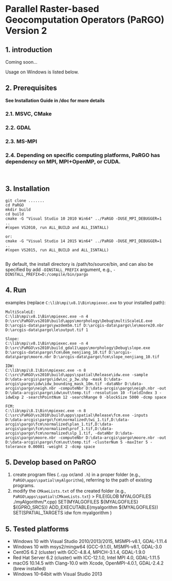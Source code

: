 # Parallel Raster-based Geocomputation Operators (PaRGO) Version 2
## 1. introduction

Coming soon...

Usage on Windows is listed below.

## 2. Prerequisites
**See Installation Guide in /doc for more details**
### 2.1. MSVC, CMake
### 2.2. GDAL
### 2.3. MS-MPI
### 2.4. Depending on specific computing platforms, PaRGO has dependency on MPI, MPI+OpenMP, or CUDA.


  ​
## 3. Installation

```shell
git clone .......
cd PaRGO
mkdir build
cd build
cmake -G "Visual Studio 10 2010 Win64" ../PaRGO -DUSE_MPI_DEBUGGER=1 ..
#(open VS2010, run ALL_BUILD and ALL_ISNTALL)

or:
cmake -G "Visual Studio 14 2015 Win64" ../PaRGO -DUSE_MPI_DEBUGGER=1 ..
#(open VS2015, run ALL_BUILD and ALL_ISNTALL)


```
  By default, the install directory is /path/to/source/bin,
  and can also be specified by add `-DINSTALL_PREFIX` argument, 
  e.g., `-DINSTALL_PREFIX=D:/compile/bin/pargo`

## 4. Run

examples (replace `C:\lib\mpi\v8.1\Bin\mpiexec.exe` to your installed path):

```shell
MultiScaleLE:
C:\lib\mpi\v8.1\Bin\mpiexec.exe -n 4 D:\src\PaRGO\vs2010\build\apps\morphology\Debug\multiScaleLE.exe D:\arcgis-data\pargo\ywzdem5m.tif D:\arcgis-data\pargo\le\moore20.nbr D:\arcgis-data\pargo\le\output.tif 1

Slope:
C:\lib\mpi\v8.1\Bin\mpiexec.exe -n 4 D:\src\PaRGO\vs2010\build_gdal1\apps\morphology\Debug\slope.exe D:\arcgis-data\pargo\fcm\dem_nenjiang_10.tif D:\arcgis-data\pargo\moore.nbr D:\arcgis-data\pargo\fcm\slope_nenjiang_10.tif

IDW:
C:\lib\mpi\8.1\Bin\mpiexec.exe -n 8 C:\src\PaRGO\vs2010\build\apps\spatial\Release\idw.exe -sample D:\data-arcgis\pargo\idw\sc_p_3w.shp -mask D:\data-arcgis\pargo\idw\idw_bounding_mask_10m.tif -dataNbr D:\data-arcgis\pargo\neigh.nbr -computeNbr D:\data-arcgis\pargo\neigh.nbr -out D:\data-arcgis\pargo\idw\out\temp.tif -resolution 10 -fieldIndex 3 -idwExp 2 -searchPointNum 12 -searchRange 0 -blockSize 5000 -dcmp space

FCM:
C:\lib\mpi\8.1\Bin\mpiexec.exe -n 8 C:\src\PaRGO\vs2010\build\apps\spatial\Release\fcm.exe -inputs D:\data-arcgis\pargo\fcm\normalized\twi_1.tif,D:\data-arcgis\pargo\fcm\normalized\plan_1.tif,D:\data-arcgis\pargo\fcm\normalized\prof_1.tif,D:\data-arcgis\pargo\fcm\normalized\slp_1.tif, -dataNbr D:\data-arcgis\pargo\moore.nbr -computeNbr D:\data-arcgis\pargo\moore.nbr -out D:\data-arcgis\pargo\fcm\out\temp.tif -clusterNum 5 -maxIter 5 -tolerance 0.00001 -weight 2 -dcmp space
```

## 5. Develop based on PaRGO

  1. create program files (`.cpp` or/and `.h`) in a proper folder (e.g., `PaRGO\apps\spatial\myAlgorithm`), referring to the path of existing programs.
  2. modify the `CMkaeLists.txt` of the created folder (e.g., `PaRGO\apps\spatial\CMkaeLists.txt`)
    > FILE(GLOB MYALGOFILES ./myAlgorithm/*.cpp)
      SET(MYALGOFILES ${MYALGOFILES} ${GPRO_SRCS})
      ADD_EXECUTABLE(myalgorithm ${MYALGOFILES})
      SET(SPATIAL_TARGETS idw
                    fcm
                    myalgorithm
                    )

## 5. Tested platforms
+ Windows 10 with Visual Studio 2010/2013/2015, MSMPI-v8.1, GDAL-1.11.4
+ Windows 10 with msys2/mingw64 (GCC-9.1.0), MSMPI-v8.1, GDAL-3.0
+ CentOS 6.2 (cluster) with GCC-4.8.4, MPICH-3.1.4, GDAL-1.9.0
+ Red Hat Server 6.2 (cluster) with ICC-12.1.0, Intel MPI 4.0, GDAL-1.11.5
+ macOS 10.14.5 with Clang-10.0 with Xcode, OpenMPI-4.0.1, GDAL-2.4.2 (brew installed)
+ Windows 10-64bit with Visual Studio 2013